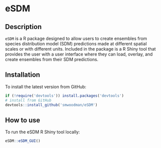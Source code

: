 # eSDM

## Description

`eSDM` is a R package designed to allow users to create ensembles from species distribution model (SDM) predictions made at different spatial scales or with different units. Included in the package is a R Shiny tool that provides the user with a user interface where they can load, overlay, and create ensembles from their SDM predictions.

## Installation

To install the latest version from GitHub:

```r
if (!require('devtools')) install.packages('devtools')
# install from GitHub
devtools::install_github('smwoodman/eSDM')
```

## How to use

To run the eSDM R Shiny tool locally:

```r
eSDM::eSDM_GUI()
```
